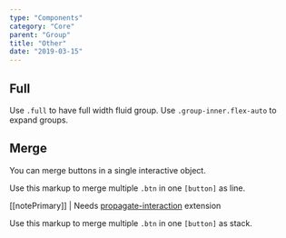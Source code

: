```yaml
---
type: "Components"
category: "Core"
parent: "Group"
title: "Other"
date: "2019-03-15"
---
```


## Full

Use `.full` to have full width fluid group. Use `.group-inner.flex-auto` to expand groups.

<demo>
  <demovanilla src="vanilla/components/core/group/options-full-line">
  </demovanilla>
  <demovanilla src="vanilla/components/core/group/options-full-stack">
  </demovanilla>
</demo>

## Merge

You can merge buttons in a single interactive object.

Use this markup to merge multiple `.btn` in one `[button]` as line.

[[notePrimary]]
| Needs [propagate-interaction](/addons/animation/propagate-interaction) extension

<script type="text/plain" class="language-markup">
  <button type="button" class="group">

    <div class="group-inner">
      <div class="btn btn-default">
        <!-- content -->
      </div>
    </div>

    <div class="group-inner">
      <div class="btn btn-default">
        <!-- content -->
      </div>
    </div>

  </button>
</script>

Use this markup to merge multiple `.btn` in one `[button]` as stack.

<script type="text/plain" class="language-markup">
  <button type="button" class="group">

    <div class="group-inner">
      <div class="btn btn-default">
        <!-- content -->
      </div>
      <div class="btn btn-default">
        <!-- content -->
      </div>
    </div>

  </button>
</script>

<demo>
  <demovanilla src="vanilla/components/core/group/merge-line">
  </demovanilla>
  <demovanilla src="vanilla/components/core/group/merge-stack">
  </demovanilla>
</demo>
